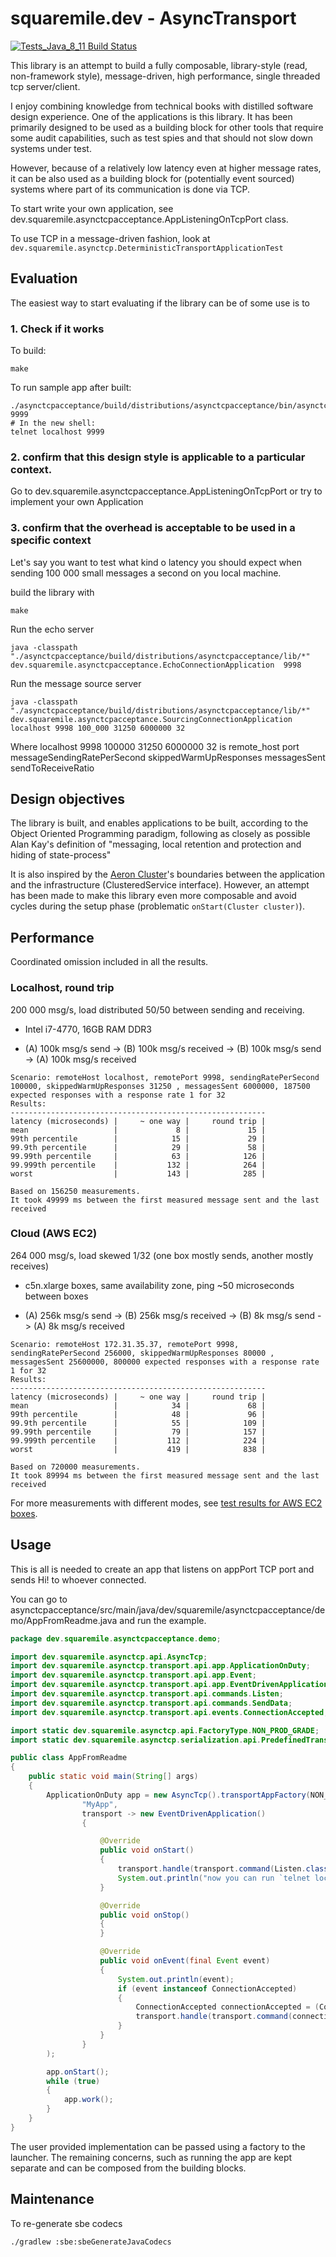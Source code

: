 # squaremile.dev - AsyncTransport

[![Tests_Java_8_11 Build Status](https://github.com/squaremiledev/asynctransport/workflows/Tests_Java_8_11/badge.svg)](https://github.com/squaremiledev/asynctransport/actions?query=workflow%3ATests_Java_8_11)

This library is an attempt to build a fully composable, library-style (read, non-framework style),
message-driven, high performance, single threaded tcp server/client.

I enjoy combining knowledge from technical books with distilled software design experience. One of the applications is this library. 
It has been primarily designed to be used as a building block for other tools that require some audit
capabilities, such as test spies and that should not slow down systems under test.

However, because of a relatively low latency even at higher message rates, it can be also used as a building block for
(potentially event sourced) systems where part of its communication is done via TCP.

To start write your own application, see dev.squaremile.asynctcpacceptance.AppListeningOnTcpPort class.

To use TCP in a message-driven fashion, look at `dev.squaremile.asynctcp.DeterministicTransportApplicationTest`

## Evaluation

The easiest way to start evaluating if the library can be of some use is to

### 1. Check if it works

To build:

`make`

To run sample app after built:

```
./asynctcpacceptance/build/distributions/asynctcpacceptance/bin/asynctcpacceptance 9999
# In the new shell:
telnet localhost 9999
```


### 2. confirm that this design style is applicable to a particular context.

Go to dev.squaremile.asynctcpacceptance.AppListeningOnTcpPort or try to implement your own Application

### 3. confirm that the overhead is acceptable to be used in a specific context

Let's say you want to test what kind o latency you should expect when sending 100 000 small messages a second on you local machine.

build the library with

`make`

Run the echo server

`java -classpath "./asynctcpacceptance/build/distributions/asynctcpacceptance/lib/*" dev.squaremile.asynctcpacceptance.EchoConnectionApplication  9998`

Run the message source server

`java -classpath "./asynctcpacceptance/build/distributions/asynctcpacceptance/lib/*" dev.squaremile.asynctcpacceptance.SourcingConnectionApplication localhost 9998 100_000 31250 6000000 32`

Where localhost 9998 100000 31250 6000000 32 is remote_host port messageSendingRatePerSecond skippedWarmUpResponses messagesSent sendToReceiveRatio

## Design objectives

The library is built, and enables applications to be built, according to the Object Oriented Programming paradigm,
following as closely as possible Alan Kay's definition of "messaging, local retention and protection and hiding of state-process"

It is also inspired by the [Aeron Cluster](https://github.com/real-logic/aeron/tree/master/aeron-cluster)'s boundaries
between the application and the infrastructure (ClusteredService interface).
However, an attempt has been made to make this library even more composable
and avoid cycles during the setup phase (problematic `onStart(Cluster cluster)`).

## Performance

Coordinated omission included in all the results.

### Localhost, round trip

200 000 msg/s, load distributed 50/50 between sending and receiving.

- Intel i7-4770, 16GB RAM DDR3

- (A) 100k msg/s send -> (B) 100k msg/s received -> (B) 100k msg/s send -> (A) 100k msg/s received

```
Scenario: remoteHost localhost, remotePort 9998, sendingRatePerSecond 100000, skippedWarmUpResponses 31250 , messagesSent 6000000, 187500 expected responses with a response rate 1 for 32
Results:
---------------------------------------------------------
latency (microseconds) |     ~ one way |     round trip |
mean                   |             8 |             15 |
99th percentile        |            15 |             29 |
99.9th percentile      |            29 |             58 |
99.99th percentile     |            63 |            126 |
99.999th percentile    |           132 |            264 |
worst                  |           143 |            285 |

Based on 156250 measurements.
It took 49999 ms between the first measured message sent and the last received
```

### Cloud (AWS EC2)

264 000 msg/s, load skewed 1/32 (one box mostly sends, another mostly receives)

- c5n.xlarge boxes, same availability zone, ping ~50 microseconds between boxes

- (A) 256k msg/s send -> (B) 256k msg/s received -> (B) 8k msg/s send -> (A) 8k msg/s received

```
Scenario: remoteHost 172.31.35.37, remotePort 9998, sendingRatePerSecond 256000, skippedWarmUpResponses 80000 , messagesSent 25600000, 800000 expected responses with a response rate 1 for 32
Results:
---------------------------------------------------------
latency (microseconds) |     ~ one way |     round trip |
mean                   |            34 |             68 |
99th percentile        |            48 |             96 |
99.9th percentile      |            55 |            109 |
99.99th percentile     |            79 |            157 |
99.999th percentile    |           112 |            224 |
worst                  |           419 |            838 |

Based on 720000 measurements.
It took 89994 ms between the first measured message sent and the last received
```

For more measurements with different modes, see [test results for AWS EC2 boxes](docs/aws.md).

## Usage

This is all is needed to create an app that listens on appPort TCP port and sends Hi! to whoever connected.

You can go to asynctcpacceptance/src/main/java/dev/squaremile/asynctcpacceptance/demo/AppFromReadme.java and run the example.

```java
package dev.squaremile.asynctcpacceptance.demo;

import dev.squaremile.asynctcp.api.AsyncTcp;
import dev.squaremile.asynctcp.transport.api.app.ApplicationOnDuty;
import dev.squaremile.asynctcp.transport.api.app.Event;
import dev.squaremile.asynctcp.transport.api.app.EventDrivenApplication;
import dev.squaremile.asynctcp.transport.api.commands.Listen;
import dev.squaremile.asynctcp.transport.api.commands.SendData;
import dev.squaremile.asynctcp.transport.api.events.ConnectionAccepted;

import static dev.squaremile.asynctcp.api.FactoryType.NON_PROD_GRADE;
import static dev.squaremile.asynctcp.serialization.api.PredefinedTransportDelineation.rawStreaming;

public class AppFromReadme
{
    public static void main(String[] args)
    {
        ApplicationOnDuty app = new AsyncTcp().transportAppFactory(NON_PROD_GRADE).create(
                "MyApp",
                transport -> new EventDrivenApplication()
                {

                    @Override
                    public void onStart()
                    {
                        transport.handle(transport.command(Listen.class).set(1, 8889, rawStreaming()));
                        System.out.println("now you can run `telnet localhost 8889` in the terminal");
                    }

                    @Override
                    public void onStop()
                    {
                    }

                    @Override
                    public void onEvent(final Event event)
                    {
                        System.out.println(event);
                        if (event instanceof ConnectionAccepted)
                        {
                            ConnectionAccepted connectionAccepted = (ConnectionAccepted)event;
                            transport.handle(transport.command(connectionAccepted, SendData.class).set("Hi!".getBytes()));
                        }
                    }
                }
        );

        app.onStart();
        while (true)
        {
            app.work();
        }
    }
}
```

The user provided implementation can be passed using a factory to the launcher.
The remaining concerns, such as running the app are kept separate and can be composed from the building blocks.


## Maintenance

To re-generate sbe codecs

```
./gradlew :sbe:sbeGenerateJavaCodecs
```
